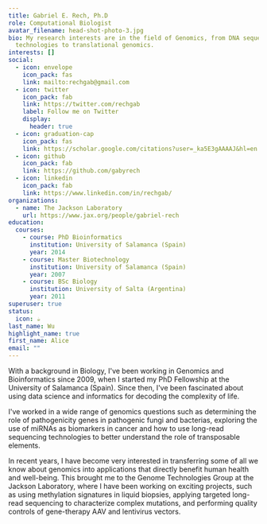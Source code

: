 ```yaml
---
title: Gabriel E. Rech, Ph.D
role: Computational Biologist
avatar_filename: head-shot-photo-3.jpg
bio: My research interests are in the field of Genomics, from DNA sequencing
  technologies to translational genomics.
interests: []
social:
  - icon: envelope
    icon_pack: fas
    link: mailto:rechgab@gmail.com
  - icon: twitter
    icon_pack: fab
    link: https://twitter.com/rechgab
    label: Follow me on Twitter
    display:
      header: true
  - icon: graduation-cap
    icon_pack: fas
    link: https://scholar.google.com/citations?user=_ka5E3gAAAAJ&hl=en
  - icon: github
    icon_pack: fab
    link: https://github.com/gabyrech
  - icon: linkedin
    icon_pack: fab
    link: https://www.linkedin.com/in/rechgab/
organizations:
  - name: The Jackson Laboratory
    url: https://www.jax.org/people/gabriel-rech
education:
  courses:
    - course: PhD Bioinformatics
      institution: University of Salamanca (Spain)
      year: 2014
    - course: Master Biotechnology
      institution: University of Salamanca (Spain)
      year: 2007
    - course: BSc Biology
      institution: University of Salta (Argentina)
      year: 2011
superuser: true
status:
  icon: ☕️
last_name: Wu
highlight_name: true
first_name: Alice
email: ""
---
```

<!--StartFragment-->

With a background in Biology, I've been working in Genomics and Bioinformatics since 2009, when I started my PhD Fellowship at the University of Salamanca (Spain). Since then, I've been fascinated about using data science and informatics for decoding the complexity of life.

I've worked in a wide range of genomics questions such as determining the role of pathogenicity genes in pathogenic fungi and bacterias, exploring the use of miRNAs as biomarkers in cancer and how to use long-read sequencing technologies to better understand the role of transposable elements. 

In recent years, I have become very interested in transferring some of all we know about genomics into applications that directly benefit human health and well-being. This brought me to the Genome Technologies Group at the Jackson Laboratory, where I have been working on exciting projects, such as using methylation signatures in liquid biopsies, applying targeted long-read sequencing to characterize complex mutations, and performing quality controls of gene-therapy AAV and lentivirus vectors.

<!--EndFragment-->